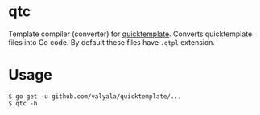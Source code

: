 # qtc

Template compiler (converter) for [quicktemplate](https://github.com/valyala/quicktemplate).
Converts quicktemplate files into Go code. By default these files
have `.qtpl` extension.

# Usage

```
$ go get -u github.com/valyala/quicktemplate/...
$ qtc -h
```
